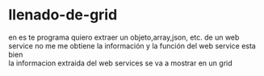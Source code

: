 # llenado-de-grid
en es te programa quiero extraer un objeto,array,json, etc. de un web service no me me obtiene la información y la función del web service esta bien   
la informacion extraida del web services se va a mostrar en un grid 

